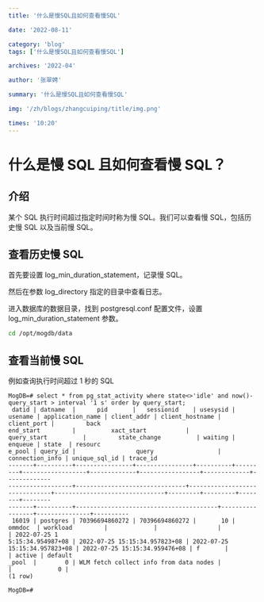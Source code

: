 ```yaml
---
title: '什么是慢SQL且如何查看慢SQL'

date: '2022-08-11'

category: 'blog'
tags: ['什么是慢SQL且如何查看慢SQL']

archives: '2022-04'

author: '张翠娉'

summary: '什么是慢SQL且如何查看慢SQL'

img: '/zh/blogs/zhangcuiping/title/img.png'

times: '10:20'
---
```


# 什么是慢 SQL 且如何查看慢 SQL？

## **介绍**

某个 SQL 执行时间超过指定时间时称为慢 SQL。我们可以查看慢 SQL，包括历史慢 SQL 以及当前慢 SQL。

## 查看历史慢 SQL

首先要设置 log_min_duration_statement，记录慢 SQL。

然后在参数 log_directory 指定的目录中查看日志。

进入数据库的数据目录，找到 postgresql.conf 配置文件，设置 log_min_duration_statement 参数。

```bash
cd /opt/mogdb/data
```

## 查看当前慢 SQL

例如查询执行时间超过 1 秒的 SQL

```
MogDB=# select * from pg_stat_activity where state<>'idle' and now()-query_start > interval '1 s' order by query_start;
 datid | datname  |      pid       |   sessionid    | usesysid | usename | application_name | client_addr | client_hostname | client_port |         back
end_start         |          xact_start           |          query_start          |         state_change          | waiting | enqueue | state  | resourc
e_pool | query_id |                 query                  | connection_info | unique_sql_id | trace_id
-------+----------+----------------+----------------+----------+---------+------------------+-------------+-----------------+-------------+-------------
------------------+-------------------------------+-------------------------------+-------------------------------+---------+---------+--------+--------
-------+----------+----------------------------------------+-----------------+---------------+----------
 16019 | postgres | 70396694860272 | 70396694860272 |       10 | ommdoc  | workload         |             |                 |             | 2022-07-25 1
5:15:34.954987+08 | 2022-07-25 15:15:34.957823+08 | 2022-07-25 15:15:34.957823+08 | 2022-07-25 15:15:34.959476+08 | f       |         | active | default
_pool  |        0 | WLM fetch collect info from data nodes |                 |             0 |
(1 row)

MogDB=#
```

